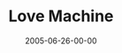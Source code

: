---
layout: message
category: message
series: "Special Effects"
title: "Love Machine"
date: 2005-06-26-00-00
message_id: 114
audio: "http://s3.amazonaws.com/crossroads-media/media/legacy/mp3/Special_Effects_02_06-26-05_Love_Machine.mp3"
audio-duration: "38:57"
explicit: "N"
---